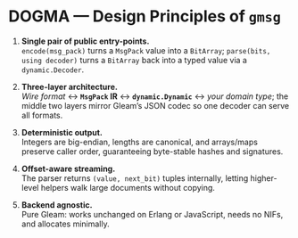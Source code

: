 # DOGMA — Design Principles of `gmsg`

1. **Single pair of public entry-points.**  
   `encode(msg_pack)` turns a `MsgPack` value into a `BitArray`; `parse(bits, using decoder)` turns a `BitArray` back into a typed value via a `dynamic.Decoder`.

2. **Three-layer architecture.**  
   *Wire format* ↔︎ **`MsgPack` IR** ↔︎ **`dynamic.Dynamic`** ↔︎ *your domain type*; the middle two layers mirror Gleam’s JSON codec so one decoder can serve all formats.

3. **Deterministic output.**  
   Integers are big-endian, lengths are canonical, and arrays/maps preserve caller order, guaranteeing byte-stable hashes and signatures.

4. **Offset-aware streaming.**  
   The parser returns `(value, next_bit)` tuples internally, letting higher-level helpers walk large documents without copying.

5. **Backend agnostic.**  
   Pure Gleam: works unchanged on Erlang or JavaScript, needs no NIFs, and allocates minimally.